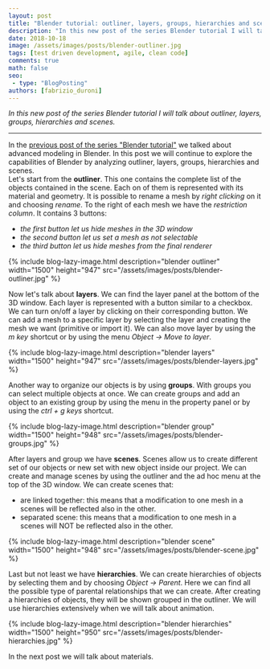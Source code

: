 ```yaml
---
layout: post
title: "Blender tutorial: outliner, layers, groups, hierarchies and scenes"
description: "In this new post of the series Blender tutorial I will talk about outliner, layers, groups, hierarchies and scenes."
date: 2018-10-18
image: /assets/images/posts/blender-outliner.jpg
tags: [test driven development, agile, clean code]
comments: true
math: false
seo:
 - type: "BlogPosting"
authors: [fabrizio_duroni] 
---
```


*In this new post of the series Blender tutorial I will talk about outliner, layers, groups, hierarchies and scenes.*

---
In the [previous post of the series "Blender tutorial"](/2018/08/21/blender-tutorial-5-advanced-modeling.html) we talked about advanced modeling in Blender. In this post we will continue to explore the capabilities of Blender by analyzing outliner, layers, groups, hierarchies and scenes.  
Let's start from the **outliner**. This one contains the complete list of the objects contained in the scene. Each on of 
them is represented with its material and geometry. It is possible to rename a mesh by *right clicking* on it and 
choosing *rename*. To the right of each mesh we have the *restriction column*. It contains 3 buttons:

* *the first button let us hide meshes in the 3D window*
* *the second button let us set a mesh as not selectable*
* *the third button let us hide meshes from the final renderer*

{% include blog-lazy-image.html description="blender outliner" width="1500" height="947" src="/assets/images/posts/blender-outliner.jpg" %}

Now let's talk about **layers**. We can find the layer panel at the bottom of the 3D window. Each layer is represented 
with a button similar to a checkbox. We can turn on/off a layer by clicking on their corresponding button. We can add
 a mesh to a specific layer by selecting the layer and creating the mesh we want (primitive or import it). We can also move layer by using the *m key* shortcut or by using the menu *Object -> Move to layer*.

{% include blog-lazy-image.html description="blender layers" width="1500" height="947" src="/assets/images/posts/blender-layers.jpg" %}

Another way to organize our objects is by using **groups**. With groups you can select multiple objects at once. We can 
create groups and add an object to an existing group by using the menu in the property panel or by using the *ctrl + g
 keys* shortcut.

{% include blog-lazy-image.html description="blender group" width="1500" height="948" src="/assets/images/posts/blender-groups.jpg" %}

After layers and group we have **scenes**. Scenes allow us to create different set of our objects or new set with new 
object inside our project. We can create and manage scenes by using the outliner and the ad hoc menu at the top of 
the 3D window. We can create scenes that:

* are linked together: this means that a modification to one mesh in a scenes will be reflected also in the other.
* separated scene: this means that a modification to one mesh in a scenes will NOT be reflected also in the other.

{% include blog-lazy-image.html description="blender scene" width="1500" height="948" src="/assets/images/posts/blender-scene.jpg" %}

Last but not least we have **hierarchies**. We can create hierarchies of objects by selecting them and by choosing *Object
 ->  Parent*. Here we can find all the possible type of parental relationships that we can create. After creating a hierarchies of objects, they will be shown grouped in the outliner. We will use  hierarchies extensively when we  will talk about animation.

{% include blog-lazy-image.html description="blender hierarchies" width="1500" height="950" src="/assets/images/posts/blender-hierarchies.jpg" %}

In the next post we will talk about materials.
